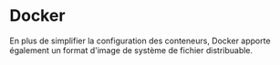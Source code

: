 
# Docker

En plus de simplifier la configuration des conteneurs, Docker apporte
également un format d'image de système de fichier distribuable.